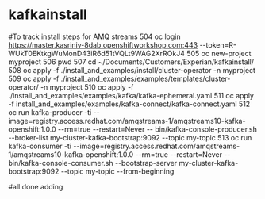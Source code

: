 # kafkainstall

#To track install steps for AMQ streams
504  oc login https://master.kasriniv-8dab.openshiftworkshop.com:443 --token=R-WUkT0EKtkgWuMonD43iR6d51tVQLt9WAG2XrROkJ4
  505  oc new-project myproject
  506  pwd
  507  cd ~/Documents/Customers/Experian/kafkainstall/
  508  oc apply -f ./install_and_examples/install/cluster-operator -n myproject
  509  oc apply -f ./install_and_examples/examples/templates/cluster-operator/ -n myproject
  510  oc apply -f ./install_and_examples/examples/kafka/kafka-ephemeral.yaml 
  511  oc apply -f install_and_examples/examples/kafka-connect/kafka-connect.yaml 
  512  oc run kafka-producer -ti --image=registry.access.redhat.com/amqstreams-1/amqstreams10-kafka-openshift:1.0.0 --rm=true --restart=Never -- bin/kafka-console-producer.sh --broker-list my-cluster-kafka-bootstrap:9092 --topic my-topic
  513  oc run kafka-consumer -ti --image=registry.access.redhat.com/amqstreams-1/amqstreams10-kafka-openshift:1.0.0 --rm=true --restart=Never -- bin/kafka-console-consumer.sh --bootstrap-server my-cluster-kafka-bootstrap:9092 --topic my-topic --from-beginning
  
  #all done adding